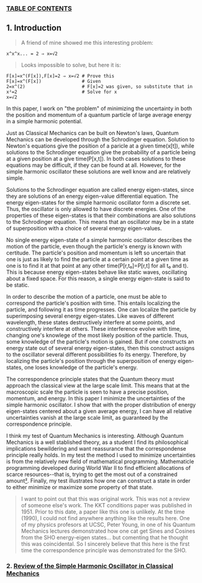 ### [TABLE OF CONTENTS](CONTENTS.md)

## 1. Introduction

> A friend of mine showed me this interesting problem:
```
x^x^x... = 2 ⇒ x=√2
```
> Looks impossible to solve, but here it is:
```
F[x]=x^(F[x]),F[x]=2 ⇒ x=√2 # Prove this
F[x]=x^(F[x])               # Given
2=x^(2)                     # F[x]=2 was given, so substitute that in
x²=2                        # Solve for x
x=√2
```

In this paper, I work on "the problem" of minimizing the uncertainty in both
the position and momentum of a quantum particle of large average energy in
a simple harmonic potential.

Just as Classical Mechanics can be built on Newton's laws,
Quantum Mechanics can be developed through the Schrodinger equation.
Solution to Newton's equations give the position of a paricle at a given time(x[t]), while
solutions to the Schrodinger equation give the probability of
a particle being at a given position at a give time(P[x,t]).
In both cases solutions to these equations may be difficult, if they can be found at all.
However, for the simple harmonic oscillator these solutions are well know and are relatively simple.

Solutions to the Schrodinger equation are called energy eigen-states, since
they are solutions of an energy eigen-value differential equation.
The energy eigen-states for the simple harmonic oscillator form a discrete set.
Thus, the oscillator is only allowed to have discrete energies.
One of the properties of these eigen-states is that their combinations are
also solutions to the Schrodinger equation.
This means that an oscillator may be in a state of superposition with
a choice of several energy eigen-values.

No single energy eigen-state of a simple harmonic oscillator describes the motion of the particle,
even though the particle's energy is known with certitude.
The particle's position and momentum is left so uncertain that
one is just as likely to find the particle at a certain point at a given time as
one is to find it at that point at any other time(P[r,t₀]=P[r,t] for all t₀ and t).
This is because energy eigen-states behave like static waves, oscillating about a fixed space.
For this reason, a single energy eigen-state is said to be static.

In order to describe the motion of a particle,
one must be able to correspond the particle's position with time.
This entails localizing the particle, and following it as time progresses.
One can localize the particle by superimposing several energy eigen-states.
Like waves of different wavelength, these states destructively interfere at some points, and
constructively interfere at others.
These interference evolve with time,
changing one's knowlege of the most likely position of the particle.
Thus, some knowledge of the particle's motion is gained.
But if one constructs an energy state out of several energy eigen-states, then
this construct assigns to the oscillator several different possibilities fo its energy.
Therefore, by localizing the particle's position through the superposition of energy eigen-states,
one loses knowledge of the particle's energy.

The correspondence principle states that the Quantum theory
must approach the classical view at the large scale limit.
This means that at the macroscopic scale the particle
is seen to have a precise position, momentum, and energy.
In this paper I minimize the uncertainties of the simple harmonic oscillator.
I show that with the proper distribution of energy eigen-states
centered about a given average energy,
I can have all relative uncertainties vanish at the large scale limit, as
guaranteed by the correspondence principle.

I think my test of Quantum Mechanics is interesting.
Although Quantum Mechanics is a well stablished theory, as a student
I find its philosophical implications bewildering and
want reassurance that the correspondense principle really holds.
In my test the method I used to minimize uncertainties
is from the relatively new field of mathematical programming.
Mathematicle programming developed during World War II to
find efficient allocations of scarce resources--that is,
trying to get the most out of a constrained amount[²](REFERENCE.md).
Finally, my test illustrates how one can construct a state in order to
either minimize or maximize some property of that state.

> I want to point out that this was original work.
> This was not a review of someone else's work.
> The KKT conditions paper was published in 1951.
> Prior to this date, a paper like this one is unlikely.
> At the time (1990), I could not find anywhere anything like the results here.
> One of my physics profesors at UCSC, Peter Young,
> in one of his Quantum Mechanics lectures demonstrated how one cat get
> Sines and Cosines from the SHO energy-eigen states...
> but comenting that he thought this was coincidental.
> So I sincerely believe that this here is the first time
> the correspondence principle was demonstrated for the SHO.

### 2. [Review of the Simple Harmonic Oscillator in Classical Mechanics](REVIEW.md)
